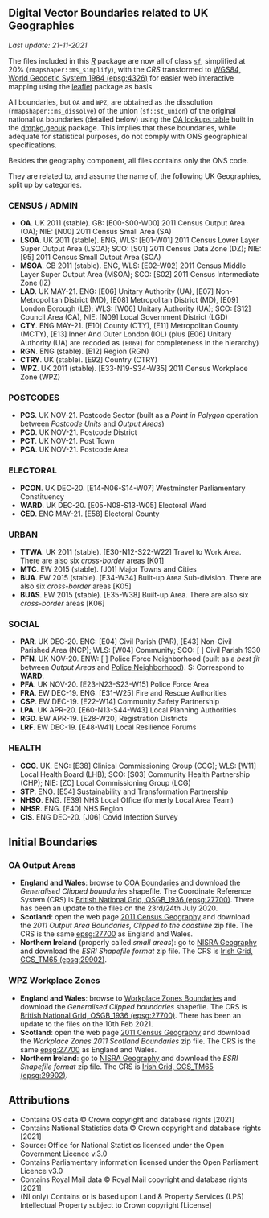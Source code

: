 ## Digital Vector Boundaries related to UK Geographies

*Last update: 21-11-2021*

The files included in this [*R*](https://cran.r-project.org/) package are now all of class [`sf`](https://cran.r-project.org/package=sf), simplified at 20% (`rmapshaper::ms_simplify`), with the *CRS* transformed to [WGS84, World Geodetic System 1984 (epsg:4326)](https://epsg.io/4326) for easier web interactive mapping using the [leaflet]() package as basis.

All boundaries, but `OA` and `WPZ`, are obtained as the dissolution (`rmapshaper::ms_dissolve`) of the union (`sf::st_union`) of the original national `OA` boundaries (detailed below) using the [OA lookups table](https://github.com/lvalnegri/dmpkg.geouk/blob/main/data-raw/output_areas.csv) built in the [dmpkg.geouk](https://github.com/lvalnegri/dmpkg.geouk) package. This implies that these boundaries, while adequate for statistical purposes, do not comply with ONS geographical specifications.

Besides the geography component, all files contains only the ONS code.

They are related to, and assume the name of, the following UK Geographies, split up by categories.

### CENSUS / ADMIN

- **OA**. UK 2011 (stable). GB: [E00-S00-W00] 2011 Census Output Area (OA); NIE: [N00] 2011 Census Small Area (SA)
- **LSOA**. UK 2011 (stable). ENG, WLS: [E01-W01] 2011 Census Lower Layer Super Output Area (LSOA); SCO: [S01] 2011 Census Data Zone (DZ); NIE: [95] 2011 Census Small Output Area (SOA)
- **MSOA**. GB 2011 (stable). ENG, WLS: [E02-W02] 2011 Census Middle Layer Super Output Area (MSOA); SCO: [S02] 2011 Census Intermediate Zone (IZ)
- **LAD**. UK MAY-21. ENG: [E06] Unitary Authority (UA), [E07] Non-Metropolitan District (MD), [E08] Metropolitan District (MD), [E09] London Borough (LB); WLS: [W06] Unitary Authority (UA); SCO: [S12] Council Area (CA), NIE: [N09] Local Government District (LGD)
- **CTY**. ENG MAY-21. [E10] County (CTY), [E11] Metropolitan County (MCTY), [E13] Inner And Outer London (IOL) (plus [E06] Unitary Authority (UA) are recoded as `[E069]` for completeness in the hierarchy)
- **RGN**. ENG (stable). [E12] Region (RGN)
- **CTRY**. UK (stable). [E92] Country (CTRY)
- **WPZ**. UK 2011 (stable). [E33-N19-S34-W35] 2011 Census Workplace Zone (WPZ)

### POSTCODES

- **PCS**. UK NOV-21. Postcode Sector (built as a *Point in Polygon* operation between *Postcode Units* and *Output Areas*)
- **PCD**. UK NOV-21. Postcode District
- **PCT**. UK NOV-21. Post Town
- **PCA**. UK NOV-21. Postcode Area

### ELECTORAL

- **PCON**. UK DEC-20. [E14-N06-S14-W07] Westminster Parliamentary Constituency
- **WARD**. UK DEC-20. [E05-N08-S13-W05] Electoral Ward
- **CED**. ENG MAY-21. [E58] Electoral County

### URBAN

- **TTWA**. UK 2011 (stable). [E30-N12-S22-W22] Travel to Work Area. There are also six *cross-border* areas [K01]
- **MTC**. EW 2015 (stable). [J01] Major Towns and Cities
- **BUA**. EW 2015 (stable). [E34-W34] Built-up Area Sub-division. There are also six *cross-border* areas [K05]
- **BUAS**. EW 2015 (stable). [E35-W38] Built-up Area. There are also six *cross-border* areas [K06]

### SOCIAL

- **PAR**. UK DEC-20. ENG: [E04] Civil Parish (PAR), [E43] Non-Civil Parished Area (NCP); WLS: [W04] Community; SCO: [ ] Civil Parish 1930
- **PFN**. UK NOV-20. ENW: [ ] Police Force Neighborhood (built as a *best fit* between *Output Areas* and [Police Neighborhood](https://data.police.uk/data/boundaries/)). S: Correspond to **WARD**.
- **PFA**. UK NOV-20. [E23-N23-S23-W15] Police Force Area
- **FRA**. EW DEC-19. ENG: [E31-W25] Fire and Rescue Authorities
- **CSP**. EW DEC-19. [E22-W14] Community Safety Partnership
- **LPA**. UK APR-20. [E60-N13-S44-W43] Local Planning Authorities
- **RGD**. EW APR-19. [E28-W20] Registration Districts
- **LRF**. EW DEC-19. [E48-W41] Local Resilience Forums

### HEALTH

- **CCG**. UK. ENG: [E38] Clinical Commissioning Group (CCG); WLS: [W11] Local Health Board (LHB); SCO: [S03] Community Health Partnership (CHP); NIE: [ZC] Local Commissioning Group (LCG)
- **STP**. ENG. [E54] Sustainability and Transformation Partnership
- **NHSO**. ENG. [E39] NHS Local Office (formerly Local Area Team)
- **NHSR**. ENG. [E40] NHS Region
- **CIS**. ENG DEC-20. [J06] Covid Infection Survey

## Initial Boundaries

### OA Output Areas

- **England and Wales**: browse to [COA Boundaries](http://geoportal.statistics.gov.uk/datasets?q=COA%20Boundaries&sort_by=name) and download the *Generalised Clipped boundaries* shapefile. The Coordinate Reference System (CRS) is [British National Grid, OSGB_1936 (epsg:27700)](https://epsg.io/27700). There has been an update to the files on the 23rd/24th July 2020.
- **Scotland**: open the web page [2011 Census Geography](http://www.nrscotland.gov.uk/statistics-and-data/geography/our-products/census-datasets/2011-census/2011-boundaries) and download the *2011 Output Area Boundaries, Clipped to the coastline* zip file. The CRS is the same [epsg:27700](https://epsg.io/27700) as England and Wales.
- **Northern Ireland** (properly called *small areas*): go to [NISRA Geography](https://www.nisra.gov.uk/publications/small-area-boundaries-gis-format) and download the *ESRI Shapefile format* zip file. The CRS is [Irish Grid, GCS_TM65 (epsg:29902)](https://epsg.io/29902).

### WPZ Workplace Zones

- **England and Wales**: browse to [Workplace Zones Boundaries](https://geoportal.statistics.gov.uk/search?collection=Dataset&sort=name&tags=all(BDY_WZ%2CDEC_2011)) and download the *Generalised Clipped boundaries* shapefile. The CRS is [British National Grid, OSGB_1936 (epsg:27700)](https://epsg.io/27700). There has been an update to the files on the 10th Feb 2021.
- **Scotland**: open the web page [2011 Census Geography](http://www.nrscotland.gov.uk/statistics-and-data/geography/our-products/census-datasets/2011-census/2011-boundaries) and download the *Workplace Zones 2011 Scotland Boundaries* zip file. The CRS is the same [epsg:27700](https://epsg.io/27700) as England and Wales.
- **Northern Ireland**: go to [NISRA Geography](https://www.nisra.gov.uk/support/geography/northern-ireland-workplace-zones) and download the *ESRI Shapefile format* zip file. The CRS is [Irish Grid, GCS_TM65 (epsg:29902)](https://epsg.io/29902).

## Attributions

- Contains OS data © Crown copyright and database rights [2021]
- Contains National Statistics data © Crown copyright and database rights [2021]
- Source: Office for National Statistics licensed under the Open Government Licence v.3.0
- Contains Parliamentary information licensed under the Open Parliament Licence v3.0
- Contains Royal Mail data © Royal Mail copyright and database rights [2021]
- (NI only) Contains or is based upon Land & Property Services (LPS) Intellectual Property subject to Crown copyright [License]

